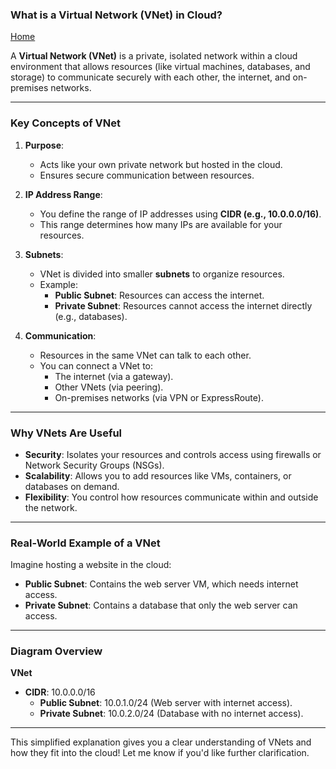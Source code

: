 ### **What is a Virtual Network (VNet) in Cloud?**

[Home](README.md)

A **Virtual Network (VNet)** is a private, isolated network within a cloud environment that allows resources (like virtual machines, databases, and storage) to communicate securely with each other, the internet, and on-premises networks.

---

### **Key Concepts of VNet**

1. **Purpose**:
    
    - Acts like your own private network but hosted in the cloud.
    - Ensures secure communication between resources.
2. **IP Address Range**:
    
    - You define the range of IP addresses using **CIDR (e.g., 10.0.0.0/16)**.
    - This range determines how many IPs are available for your resources.
3. **Subnets**:
    
    - VNet is divided into smaller **subnets** to organize resources.
    - Example:
        - **Public Subnet**: Resources can access the internet.
        - **Private Subnet**: Resources cannot access the internet directly (e.g., databases).
4. **Communication**:
    
    - Resources in the same VNet can talk to each other.
    - You can connect a VNet to:
        - The internet (via a gateway).
        - Other VNets (via peering).
        - On-premises networks (via VPN or ExpressRoute).

---

### **Why VNets Are Useful**

- **Security**: Isolates your resources and controls access using firewalls or Network Security Groups (NSGs).
- **Scalability**: Allows you to add resources like VMs, containers, or databases on demand.
- **Flexibility**: You control how resources communicate within and outside the network.

---

### **Real-World Example of a VNet**

Imagine hosting a website in the cloud:

- **Public Subnet**: Contains the web server VM, which needs internet access.
- **Private Subnet**: Contains a database that only the web server can access.

---

### **Diagram Overview**

**VNet**

- **CIDR**: 10.0.0.0/16
    - **Public Subnet**: 10.0.1.0/24 (Web server with internet access).
    - **Private Subnet**: 10.0.2.0/24 (Database with no internet access).

---

This simplified explanation gives you a clear understanding of VNets and how they fit into the cloud! Let me know if you'd like further clarification.

